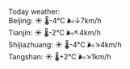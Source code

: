 Today weather:  
Beijing: ☀️ 🌡️-4°C 🌬️↓7km/h  
Tianjin: ☀️ 🌡️-2°C 🌬️↖4km/h  
Shijiazhuang: ☀️ 🌡️-4°C 🌬️↘4km/h  
Tangshan: ☀️ 🌡️+2°C 🌬️↘1km/h  
